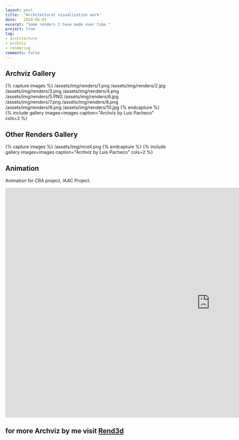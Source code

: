 ```yaml
---
layout: post
title:  "Architectural visualization work"
date:   2020-06-01
excerpt: "Some renders I have made over time."
project: true
tag:
- architecture
- archviz
- rendering
comments: False
---
```


## Archviz Gallery

{% capture images %}
    /assets/img/renders/1.png
    /assets/img/renders/2.jpg
    /assets/img/renders/3.png
    /assets/img/renders/4.png
    /assets/img/renders/5.PNG
    /assets/img/renders/6.jpg
    /assets/img/renders/7.png
    /assets/img/renders/8.png
    /assets/img/renders/9.png
    /assets/img/renders/10.jpg
{% endcapture %}
{% include gallery images=images caption="Archviz by Luis Pacheco" cols=2 %}

## Other Renders Gallery
{% capture images %}
    /assets/img/mcell.png
{% endcapture %}
{% include gallery images=images caption="Archviz by Luis Pacheco" cols=2 %}

## Animation
Animation for CRA project,  IAAC Project.

<iframe width="1280" height="720" src="https://www.youtube.com/embed/yIkp-MR9rDQ" frameborder="0" allow="accelerometer; autoplay; clipboard-write; encrypted-media; gyroscope; picture-in-picture" allowfullscreen></iframe>

## for more Archviz by me visit [Rend3d](www.rend3d.com)
